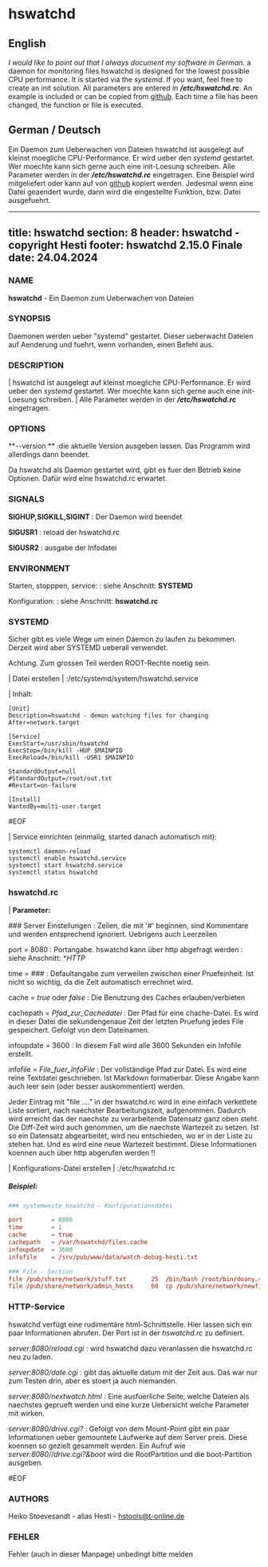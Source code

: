 # hswatchd

## English
*I would like to point out that I always document my software in German.*
a daemon for monitoring files
hswatchd is designed for the lowest possible CPU performance. It is started via the *systemd*. If you want, feel free to create an init solution.
All parameters are entered in **_/etc/hswatchd.rc_**. An example is included or can be copied from [github](https://github.com/SirHesti/hswatchd).
Each time a file has been changed, the function or file is executed.

## German / Deutsch
Ein Daemon zum Ueberwachen von Dateien
hswatchd ist ausgelegt auf kleinst moegliche CPU-Performance. Er wird ueber den *systemd* gestartet. Wer moechte kann sich gerne auch eine init-Loesung schreiben.
Alle Parameter werden in der **_/etc/hswatchd.rc_** eingetragen. Eine Beispiel wird mitgeliefert oder kann auf von [github](https://github.com/SirHesti/hswatchd) kopiert werden.
Jedesmal wenn eine Datei geaendert wurde, dann wird die eingestellte Funktion, bzw. Datei ausgefuehrt.


---
title: hswatchd
section: 8
header: hswatchd - copyright Hesti
footer: hswatchd 2.15.0 Finale
date: 24.04.2024
---

### NAME
**hswatchd** - Ein Daemon zum Ueberwachen von Dateien

### SYNOPSIS
Daemonen werden ueber "systemd" gestartet. Dieser ueberwacht Dateien auf Aenderung und fuehrt, wenn vorhanden, einen Befehl aus.

### DESCRIPTION
| hswatchd ist ausgelegt auf kleinst moegliche CPU-Performance. Er wird ueber den *systemd* gestartet. Wer moechte kann sich gerne auch eine init-Loesung schreiben.
| Alle Parameter werden in der **_/etc/hswatchd.rc_** eingetragen.

### OPTIONS
**\-\-version **
:die aktuelle Version ausgeben lassen. Das Programm wird allerdings dann beendet.

Da hswatchd als Daemon gestartet wird, gibt es fuer den Betrieb keine Optionen. Dafür wird eine hswatchd.rc erwartet.

### SIGNALS
**SIGHUP,SIGKILL,SIGINT**
: Der Daemon wird beendet

**SIGUSR1**
: reload der hswatchd.rc

**SIGUSR2**
: ausgabe der Infodatei

### ENVIRONMENT
Starten, stopppen, service:
: siehe Anschnitt: **SYSTEMD**

Konfiguration:
: siehe Anschnitt: **hswatchd.rc**

### SYSTEMD
Sicher gibt es viele Wege um einen Daemon zu laufen zu bekommen. Derzeit wird aber SYSTEMD ueberall verwendet.

Achtung. Zum grossen Teil werden ROOT-Rechte noetig sein.

| Datei erstellen
| :/etc/systemd/system/hswatchd.service

| Inhalt:

``` hswatchd.service
[Unit]
Description=hswatchd - demon watching files for changing
After=network.target

[Service]
ExecStart=/usr/sbin/hswatchd
ExecStop=/bin/kill -HUP $MAINPID
ExecReload=/bin/kill -USR1 $MAINPID

StandardOutput=null
#StandardOutput=/root/out.txt
#Restart=on-failure

[Install]
WantedBy=multi-user.target
```

#EOF

| Service einrichten (einmalig, started danach automatisch mit):
``` Service
systemctl daemon-reload
systemctl enable hswatchd.service
systemctl start hswatchd.service
systemctl status hswatchd
```

### hswatchd.rc

| **Parameter:**

\### Server Einstellungen
: Zeilen, die mit '#' beginnen, sind Kommentare und werden entsprechend ignoriert. Uebrigens auch Leerzeilen

port        = 8080
: Portangabe. hswatchd kann über http abgefragt werden
: siehe Anschnitt: **HTTP*

time        = \#\#\#
: Defaultangabe zum verweilen zwischen einer Pruefeinheit. Ist nicht so wichtig, da die Zeit automatisch errechnet wird.

cache       = _true_ oder _false_
: Die Benutzung des Caches erlauben/verbieten

cachepath   = _Pfad_zur_Cachedatei_
: Der Pfad für eine chache-Datei. Es wird in dieser Datei die sekundengenaue Zeit der letzten Pruefung jedes File gespeichert. Gefolgt von dem Dateinamen.

infoupdate  = 3600
: In diesem Fall wird alle 3600 Sekunden ein Infofile erstellt.

infofile    = _File_fuer_InfoFile_
: Der vollständige Pfad zur Datei. Es wird eine reine Textdatei geschrieben. Ist Markdown formatierbar. Diese Angabe kann auch leer sein (oder besser
auskommentiert) werden.

Jeder Eintrag mit "file ...." in der hswatchd.rc wird in eine einfach verkettete Liste
sortiert, nach naechster Bearbeitungszeit, aufgenommen. Dadurch wird erreicht das der
naechste zu verarbeitende Datensatz ganz oben steht. Die Diff-Zeit wird auch genommen,
um die naechste Wartezeit zu setzen. Ist so ein Datensatz abgearbeitet, wird neu
entschieden, wo er in der Liste zu stehen hat. Und es wird eine neue Wartezeit
bestimmt. Diese Informationen koennen auch über http abgerufen werden !!

| Konfigurations-Datei erstellen
| :/etc/hswatchd.rc

##### Beispiel:

``` hswatchd.rc
### systemweite hswatchd - Konfigurationsdatei

port        = 8080
time        = 1
cache       = true
cachepath   = /var/hswatchd/files.cache
infoupdate  = 3600
infofile    = /srv/pub/www/data/watch-debug-hesti.txt

### File - Section
file /pub/share/network/stuff.txt       25  /bin/bash /root/bin/doany.sh inplement stuff
file /pub/share/network/admin_hosts     60  cp /pub/share/network/newfile_hosts /etc/hosts
```

### HTTP-Service
hswatchd verfügt eine rudimentäre html-Schnittstelle. Hier lassen sich ein paar Informationen abrufen.
Der Port ist in der _hswatchd.rc_ zu definiert. 

_server:8080/reload.cgi_
: wird hswatchd dazu veranlassen die hswatchd.rc neu zu laden.

_server:8080/date.cgi_
: gibt das aktuelle datum mit der Zeit aus. Das war nur zum Testen drin, aber es stoert ja auch niemanden.

_server:8080/nextwatch.html_
: Eine ausfuerliche Seite, welche Dateien als naechstes geprueft werden und eine kurze Uebersicht welche Parameter mit wirken.

_server:8080/drive.cgi?_
: Gefolgt von dem Mount-Point gibt ein paar Informationen ueber gemountete Laufwerke auf dem Server preis. Diese koennen so
gezielt gesammelt werden. Ein Aufruf wie _server:8080//drive.cgi?&boot_ wird die RootPartition und die boot-Partition ausgeben.

#EOF

### AUTHORS
Heiko Stoevesandt - alias Hesti - <hstools@t-online.de>

### FEHLER
Fehler (auch in dieser Manpage) unbedingt bitte melden

